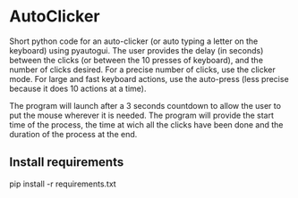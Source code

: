 # AutoClicker
Short python code for an auto-clicker (or auto typing a letter on the keyboard) using pyautogui.
The user provides the delay (in seconds) between the clicks (or between the 10 presses of keyboard), and the number of clicks desired.
For a precise number of clicks, use the clicker mode. For large and fast keyboard actions, use the auto-press (less precise because it does 10 actions at a time).

The program will launch after a 3 seconds countdown to allow the user to put the mouse wherever it is needed.
The program will provide the start time of the process, the time at wich all the clicks have been done and the duration of the process at the end.

## Install requirements
pip install -r requirements.txt
